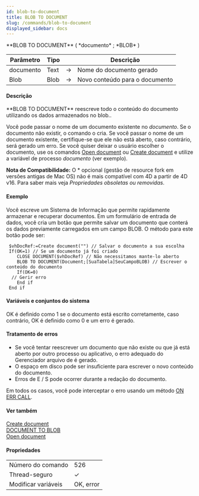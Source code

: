 ```yaml
---
id: blob-to-document
title: BLOB TO DOCUMENT
slug: /commands/blob-to-document
displayed_sidebar: docs
---
```


<!--REF #_command_.BLOB TO DOCUMENT.Syntax-->**BLOB TO DOCUMENT** ( *documento* ; *BLOB* )<!-- END REF-->
<!--REF #_command_.BLOB TO DOCUMENT.Params-->
| Parâmetro | Tipo |  | Descrição |
| --- | --- | --- | --- |
| documento | Text | &#8594;  | Nome do documento gerado |
| Blob | Blob | &#8594;  | Novo conteúdo para o documento |

<!-- END REF-->

#### Descrição 

<!--REF #_command_.BLOB TO DOCUMENT.Summary-->**BLOB TO DOCUMENT** reescreve todo o conteúdo do documento utilizando os dados armazenados no blob.<!-- END REF-->.  
Você pode passar o nome de um documento existente no *documento*. Se o documento não existir, o comando o cria. Se você passar o nome de um documento existente, certifique-se que ele não está aberto, caso contrário, será gerado um erro. Se você quiser deixar o usuário escolher o documento, use os comandos [Open document](open-document.md) ou [Create document](create-document.md) e utilize a variável de processo *documento* (ver exemplo).

**Nota de Compatibilidade:** O \* opcional (gestão de resource fork em versões antigas de Mac OS) não é mais compatível com 4D a partir de 4D v16\. Para saber mais veja *Propriedades obsoletas ou removidas*.

#### Exemplo 

Você escreve um Sistema de Informação que permite rapidamente armazenar e recuperar documentos. Em um formulário de entrada de dados, você cria um botão que permite salvar um documento que conterá os dados previamente carregados em um campo BLOB. O método para este botão pode ser:

```4d
 $vhDocRef:=Create document("") // Salvar o documento a sua escolha
 If(OK=1) // Se um documento já foi criado
    CLOSE DOCUMENT($vhDocRef) // Não necessitamos mante-lo aberto
    BLOB TO DOCUMENT(Document;[SuaTabela]SeuCampoBLOB) // Escrever o conteúdo do documento
    If(OK=0)
  // Gerir erro
    End if
 End if
```

#### Variáveis e conjuntos do sistema 

OK é definido como 1 se o documento está escrito corretamente, caso contrário, OK é definido como 0 e um erro é gerado.

#### Tratamento de erros 

* Se você tentar reescrever um documento que não existe ou que já está aberto por outro processo ou aplicativo, o erro adequado do Gerenciador arquivo de é gerado.
* O espaço em disco pode ser insuficiente para escrever o novo conteúdo do documento.
* Erros de E / S pode ocorrer durante a redação do documento.

Em todos os casos, você pode interceptar o erro usando um método [ON ERR CALL](on-err-call.md "ON ERR CALL").

#### Ver também 

[Create document](create-document.md)  
[DOCUMENT TO BLOB](document-to-blob.md)  
[Open document](open-document.md)  

#### Propriedades

|  |  |
| --- | --- |
| Número do comando | 526 |
| Thread-seguro | &check; |
| Modificar variáveis | OK, error |


